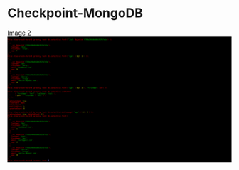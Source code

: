 # Checkpoint-MongoDB
[Image 2](2025-01-16-082531_1920x1080_scrot.png)
![Image 2](2025-01-16-082401_1920x1080_scrot.png)
